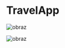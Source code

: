 # TravelApp

![obraz](https://user-images.githubusercontent.com/47103336/228320985-b550e840-cad2-412f-ab89-c0bb54598e50.png)

![obraz](https://user-images.githubusercontent.com/47103336/228321033-c488349d-c880-426d-8ac4-9f550d95193a.png)
